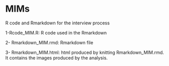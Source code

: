 # MIMs
R code and Rmarkdown for the interview process

  1-Rcode_MIM.R: R code used in the Rmarkdown
  
  2- Rmarkdown_MIM.rmd: Rmarkdown file
  
  3- Rmarkdown_MIM.html: html produced by knitting Rmarkdown_MIM.rmd. It contains the images produced by the analysis. 
